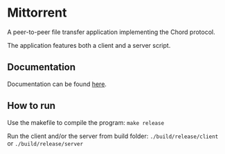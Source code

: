 # Mittorrent

A peer-to-peer file transfer application implementing the Chord protocol.

The application features both a client and a server script.

## Documentation

Documentation can be found [here](docs/docs.pdf).

## How to run

Use the makefile to compile the program: `make release`

Run the client and/or the server from build folder: `./build/release/client` or `./build/release/server`
